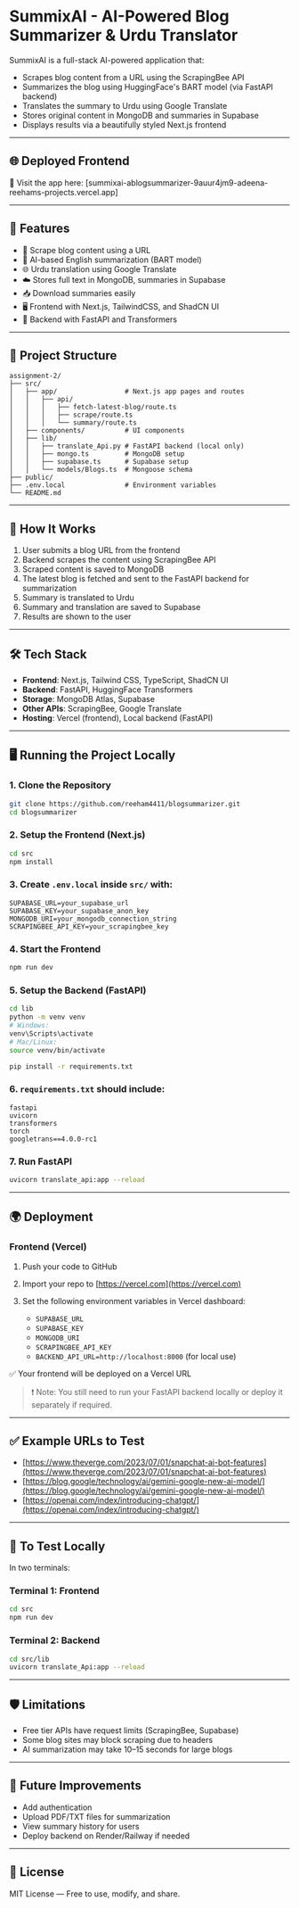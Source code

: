 # SummixAI - AI-Powered Blog Summarizer & Urdu Translator

SummixAI is a full-stack AI-powered application that:

- Scrapes blog content from a URL using the ScrapingBee API
- Summarizes the blog using HuggingFace's BART model (via FastAPI backend)
- Translates the summary to Urdu using Google Translate
- Stores original content in MongoDB and summaries in Supabase
- Displays results via a beautifully styled Next.js frontend

---

## 🌐 Deployed Frontend

🔗 Visit the app here: [summixai-ablogsummarizer-9auur4jm9-adeena-reehams-projects.vercel.app]

---

## 🚀 Features

- 📄 Scrape blog content using a URL
- 🧠 AI-based English summarization (BART model)
- 🌐 Urdu translation using Google Translate
- ☁️ Stores full text in MongoDB, summaries in Supabase
- 📥 Download summaries easily
- 🖥️ Frontend with Next.js, TailwindCSS, and ShadCN UI
- 🔌 Backend with FastAPI and Transformers

---

## 📁 Project Structure

```
assignment-2/
├── src/
│   ├── app/                 # Next.js app pages and routes
│   │   ├── api/
│   │   │   ├── fetch-latest-blog/route.ts
│   │   │   ├── scrape/route.ts
│   │   │   └── summary/route.ts
│   ├── components/          # UI components
│   ├── lib/
│   │   ├── translate_Api.py # FastAPI backend (local only)
│   │   ├── mongo.ts         # MongoDB setup
│   │   ├── supabase.ts      # Supabase setup
│   │   └── models/Blogs.ts  # Mongoose schema
├── public/
├── .env.local               # Environment variables
└── README.md
```

---

## 🧠 How It Works

1. User submits a blog URL from the frontend
2. Backend scrapes the content using ScrapingBee API
3. Scraped content is saved to MongoDB
4. The latest blog is fetched and sent to the FastAPI backend for summarization
5. Summary is translated to Urdu
6. Summary and translation are saved to Supabase
7. Results are shown to the user

---

## 🛠️ Tech Stack

- **Frontend**: Next.js, Tailwind CSS, TypeScript, ShadCN UI
- **Backend**: FastAPI, HuggingFace Transformers
- **Storage**: MongoDB Atlas, Supabase
- **Other APIs**: ScrapingBee, Google Translate
- **Hosting**: Vercel (frontend), Local backend (FastAPI)

---

## 🖥️ Running the Project Locally

### 1. Clone the Repository

```bash
git clone https://github.com/reeham4411/blogsummarizer.git
cd blogsummarizer
```

### 2. Setup the Frontend (Next.js)

```bash
cd src
npm install
```

### 3. Create `.env.local` inside `src/` with:

```env
SUPABASE_URL=your_supabase_url
SUPABASE_KEY=your_supabase_anon_key
MONGODB_URI=your_mongodb_connection_string
SCRAPINGBEE_API_KEY=your_scrapingbee_key
```

### 4. Start the Frontend

```bash
npm run dev
```

### 5. Setup the Backend (FastAPI)

```bash
cd lib
python -m venv venv
# Windows:
venv\Scripts\activate
# Mac/Linux:
source venv/bin/activate

pip install -r requirements.txt
```

### 6. `requirements.txt` should include:

```
fastapi
uvicorn
transformers
torch
googletrans==4.0.0-rc1
```

### 7. Run FastAPI

```bash
uvicorn translate_api:app --reload
```

---

## 🌍 Deployment

### Frontend (Vercel)

1. Push your code to GitHub
2. Import your repo to [https://vercel.com](https://vercel.com)
3. Set the following environment variables in Vercel dashboard:

   - `SUPABASE_URL`
   - `SUPABASE_KEY`
   - `MONGODB_URI`
   - `SCRAPINGBEE_API_KEY`
   - `BACKEND_API_URL=http://localhost:8000` (for local use)

✅ Your frontend will be deployed on a Vercel URL

> ❗ Note: You still need to run your FastAPI backend locally or deploy it separately if required.

---

## ✅ Example URLs to Test

- [https://www.theverge.com/2023/07/01/snapchat-ai-bot-features](https://www.theverge.com/2023/07/01/snapchat-ai-bot-features)
- [https://blog.google/technology/ai/gemini-google-new-ai-model/](https://blog.google/technology/ai/gemini-google-new-ai-model/)
- [https://openai.com/index/introducing-chatgpt/](https://openai.com/index/introducing-chatgpt/)

---

## 🧪 To Test Locally

In two terminals:

### Terminal 1: Frontend

```bash
cd src
npm run dev
```

### Terminal 2: Backend

```bash
cd src/lib
uvicorn translate_Api:app --reload
```

---

## 🛡️ Limitations

- Free tier APIs have request limits (ScrapingBee, Supabase)
- Some blog sites may block scraping due to headers
- AI summarization may take 10–15 seconds for large blogs

---

## 📌 Future Improvements

- Add authentication
- Upload PDF/TXT files for summarization
- View summary history for users
- Deploy backend on Render/Railway if needed

---

## 📃 License

MIT License — Free to use, modify, and share.
